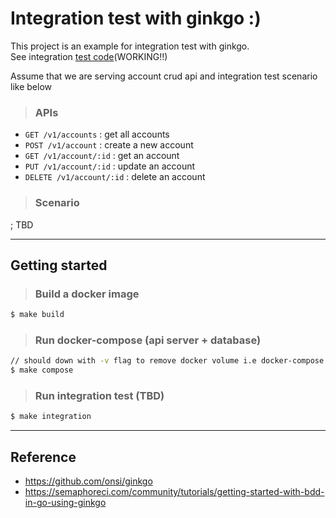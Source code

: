 # Integration test with ginkgo :)  
This project is an example for integration test with ginkgo.  
See integration [test code](./integration)(WORKING!!)  

Assume that we are serving account crud api and integration test scenario like below  

> ### APIs  

- `GET /v1/accounts` : get all accounts
- `POST /v1/account` : create a new account
- `GET /v1/account/:id` : get an account
- `PUT /v1/account/:id` : update an account
- `DELETE /v1/account/:id` : delete an account  

> ### Scenario  
; TBD  

---  

## Getting started  

> ### Build a docker image

```bash
$ make build
```

> ### Run docker-compose (api server + database)  

```bash
// should down with -v flag to remove docker volume i.e docker-compose down -v or make compose-down
$ make compose
```  

> ### Run integration test (TBD)  

```bash
$ make integration
```

---  

## Reference  

- https://github.com/onsi/ginkgo
- https://semaphoreci.com/community/tutorials/getting-started-with-bdd-in-go-using-ginkgo